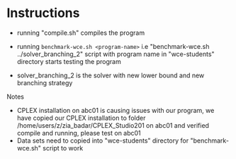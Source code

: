 # Instructions
- running "compile.sh" compiles the program
- running `benchmark-wce.sh <program-name>` i.e "benchmark-wce.sh ../solver_branching_2" script with program name in "wce-students" directory starts testing the program

- solver_branching_2 is the solver with new lower bound and new branching strategy

Notes
- CPLEX installation on abc01 is causing issues with our program, we have copied our CPLEX installation to folder /home/users/z/zia_badar/CPLEX_Studio201 on abc01 and verified compile and running, please test on abc01 
- Data sets need to copied into "wce-students" directory for "benchmark-wce.sh" script to work

